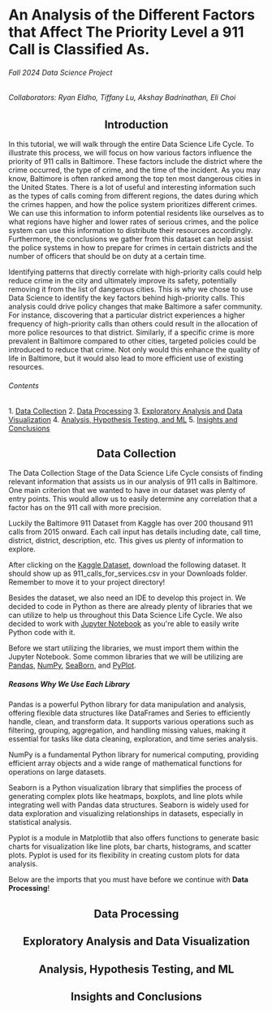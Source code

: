 # **An Analysis of the Different Factors that Affect The Priority Level a 911 Call is Classified As.**

###### Fall 2024 Data Science Project
###### Collaborators: Ryan Eldho, Tiffany Lu, Akshay Badrinathan, Eli Choi

<h2 style="text-align:center;">Introduction</h2>

In this tutorial, we will walk through the entire Data Science Life Cycle. To illustrate this process, we will focus on how various factors influence the priority of 911 calls in Baltimore. These factors include the district where the crime occurred, the type of crime, and the time of the incident. As you may know, Baltimore is often ranked among the top ten most dangerous cities in the United States. There is a lot of useful and interesting information such as the types of calls coming from different regions, the dates during which the crimes happen, and how the police system prioritizes different crimes. We can use this information to inform potential residents like ourselves as to what regions have higher and lower rates of serious crimes, and the police system can use this information to distribute their resources accordingly. Furthermore, the conclusions we gather from this dataset can help assist the police systems in how to prepare for crimes in certain districts and the number of officers that should be on duty at a certain time.

Identifying patterns that directly correlate with high-priority calls could help reduce crime in the city and ultimately improve its safety, potentially removing it from the list of dangerous cities. This is why we chose to use Data Science to identify the key factors behind high-priority calls. This analysis could drive policy changes that make Baltimore a safer community. For instance, discovering that a particular district experiences a higher frequency of high-priority calls than others could result in the allocation of more police resources to that district. Similarly, if a specific crime is more prevalent in Baltimore compared to other cities, targeted policies could be introduced to reduce that crime. Not only would this enhance the quality of life in Baltimore, but it would also lead to more efficient use of existing resources.

<h6 style="text-align:left;">Contents</h6>
1. <a href="#datacollection">Data Collection</a>
2. <a href="#dataprocessing">Data Processing</a> 
3. <a href="#explore">Exploratory Analysis and Data Visualization</a>
4. <a href="#ml">Analysis, Hypothesis Testing, and ML</a>
5. <a href="#insights">Insights and Conclusions</a>

<div id = "datacollection">
<h2 style="text-align:center;">Data Collection</h2>

The Data Collection Stage of the Data Science Life Cycle consists of finding relevant information that assists us in our analysis of 911 calls in Baltimore. One main criterion that we wanted to have in our dataset was plenty of entry points. This would allow us to easily determine any correlation that a factor has on the 911 call with more precision.

Luckily the Baltimore 911 Dataset from Kaggle has over 200 thousand 911 calls from 2015 onward. Each call input has details including date, call time, district, district, description, etc. This gives us plenty of information to explore.

After clicking on the [Kaggle Dataset](https://www.kaggle.com/datasets/sohier/baltimore-911-calls), download the following dataset. It should show up as 911_calls_for_services.csv in your Downloads folder. Remember to move it to your project directory!

Besides the dataset, we also need an IDE to develop this project in. We decided to code in Python as there are already plenty of libraries that we can utilize to help us throughout this Data Science Life Cycle. We also decided to work with [Jupyter Notebook](https://www.codecademy.com/article/introducing-jupyter-notebook#:~:text=Jupyter%20Notebook%20is%20a%20type,%2C%20debugging%2C%20and%20code%20completion.) as you're able to easily write Python code with it. 

Before we start utilizing the libraries, we must import them within the Jupyter Notebook. Some common libraries that we will be utilizing are [Pandas](https://pandas.pydata.org/docs/user_guide/index.html), [NumPy](https://numpy.org/doc/stable/user/), [SeaBorn](https://seaborn.pydata.org/tutorial/introduction.html), and [PyPlot](https://matplotlib.org/3.5.3/api/_as_gen/matplotlib.pyplot.html).

##### Reasons Why We Use Each Library

Pandas is a powerful Python library for data manipulation and analysis, offering flexible data structures like DataFrames and Series to efficiently handle, clean, and transform data. It supports various operations such as filtering, grouping, aggregation, and handling missing values, making it essential for tasks like data cleaning, exploration, and time series analysis.

NumPy is a fundamental Python library for numerical computing, providing efficient array objects and a wide range of mathematical functions for operations on large datasets. 

Seaborn is a Python visualization library that simplifies the process of generating complex plots like heatmaps, boxplots, and line plots while integrating well with Pandas data structures. Seaborn is widely used for data exploration and visualizing relationships in datasets, especially in statistical analysis.

Pyplot is a module in Matplotlib that also offers functions to generate basic charts for visualization like line plots, bar charts, histograms, and scatter plots. Pyplot is used for its flexibility in creating custom plots for data analysis.


Below are the imports that you must have before we continue with **Data Processing**!

</div>

<div id = "dataprocessing">
<h2 style="text-align:center;">Data Processing</h2>
</div>

<div id = "explore">
<h2 style="text-align:center;">Exploratory Analysis and Data Visualization</h2>
</div>

<div id = "ml">
<h2 style="text-align:center;">Analysis, Hypothesis Testing, and ML</h2>
</div>

<div id = "insights">
<h2 style="text-align:center;">Insights and Conclusions</h2>
</div>
